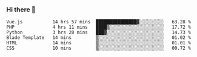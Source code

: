 ### Hi there 👋

<!--START_SECTION:waka-->

```text
Vue.js           14 hrs 57 mins  ███████████████▓░░░░░░░░░   63.28 %
PHP              4 hrs 11 mins   ████▒░░░░░░░░░░░░░░░░░░░░   17.72 %
Python           3 hrs 28 mins   ███▓░░░░░░░░░░░░░░░░░░░░░   14.73 %
Blade Template   14 mins         ▒░░░░░░░░░░░░░░░░░░░░░░░░   01.02 %
HTML             14 mins         ▒░░░░░░░░░░░░░░░░░░░░░░░░   01.01 %
CSS              10 mins         ▒░░░░░░░░░░░░░░░░░░░░░░░░   00.72 %
```

<!--END_SECTION:waka-->

<!--
**Jonas-VanHaeken/Jonas-VanHaeken** is a ✨ _special_ ✨ repository because its `README.md` (this file) appears on your GitHub profile.

Here are some ideas to get you started:

- 🔭 I’m currently working on ...
- 🌱 I’m currently learning ...
- 👯 I’m looking to collaborate on ...
- 🤔 I’m looking for help with ...
- 💬 Ask me about ...
- 📫 How to reach me: ...
- 😄 Pronouns: ...
- ⚡ Fun fact: ...
-->
